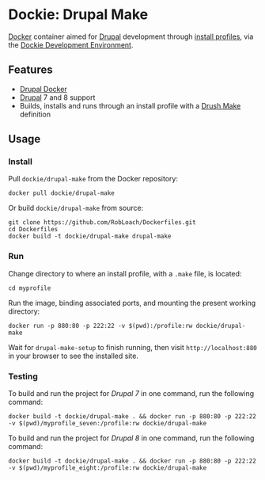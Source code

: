 # Dockie: Drupal Make

[Docker](http://docker.com) container aimed for [Drupal](http://drupal.org) development through [install profiles](https://www.drupal.org/documentation/build/distributions),
via the [Dockie Development Environment](http://github.com/robloach/dockie).


## Features

* [Drupal Docker](../drupal)
* [Drupal](http://drupal.org) 7 and 8 support
* Builds, installs and runs through an install profile with a [Drush Make](http://drush.ws/docs/make.txt) definition


## Usage

### Install

Pull `dockie/drupal-make` from the Docker repository:

    docker pull dockie/drupal-make

Or build `dockie/drupal-make` from source:

    git clone https://github.com/RobLoach/Dockerfiles.git
    cd Dockerfiles
    docker build -t dockie/drupal-make drupal-make


### Run

Change directory to where an install profile, with a `.make` file, is located:

    cd myprofile

Run the image, binding associated ports, and mounting the present working
directory:

    docker run -p 880:80 -p 222:22 -v $(pwd):/profile:rw dockie/drupal-make

Wait for `drupal-make-setup` to finish running, then visit `http://localhost:880` in your browser to see the installed site.


### Testing

To build and run the project for *Drupal 7* in one command, run the following command:

    docker build -t dockie/drupal-make . && docker run -p 880:80 -p 222:22 -v $(pwd)/myprofile_seven:/profile:rw dockie/drupal-make

To build and run the project for *Drupal 8* in one command, run the following command:

    docker build -t dockie/drupal-make . && docker run -p 880:80 -p 222:22 -v $(pwd)/myprofile_eight:/profile:rw dockie/drupal-make
